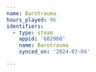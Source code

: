 ```yaml
---
name: Barotrauma
hours_played: 96
identifiers:
  - type: steam
    appid: '602960'
    name: Barotrauma
    synced_on: '2024-07-04'

---
```

